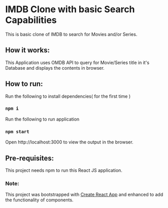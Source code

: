 # IMDB Clone with basic Search Capabilities

This is basic clone of IMDB to search for Movies and/or Series.

## How it works:

This Application uses OMDB API to query for Movie/Series title in it's Database and displays the contents in browser.

## How to run:

Run the following to install dependencies( for the first time )
### `npm i`

Run the following to run application
### `npm start`

Open http://localhost:3000 to view the output in the browser.

## Pre-requisites:

This project needs npm to run this React JS application.

### Note:

This project was bootstrapped with [Create React App](https://github.com/facebook/create-react-app) and enhanced to add the functionality of components.
